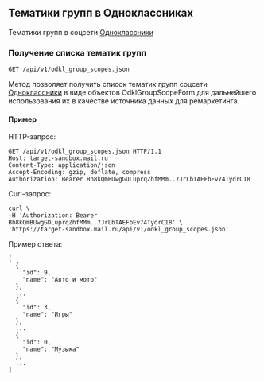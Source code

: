## Тематики групп в Одноклассниках
Тематики групп в соцсети
[Одноклассники](http://odnoklassniki.ru/)

### Получение списка тематик групп
`GET /api/v1/odkl_group_scopes.json`

Метод позволяет получить список тематик групп соцсети
[Одноклассники](http://odnoklassniki.ru/) в виде объектов
OdklGroupScopeForm для дальнейшего использования их в качестве источника
данных для ремаркетинга.

#### Пример

HTTP-запрос:

    GET /api/v1/odkl_group_scopes.json HTTP/1.1
    Host: target-sandbox.mail.ru
    Content-Type: application/json
    Accept-Encoding: gzip, deflate, compress
    Authorization: Bearer Bh8kQmBUwgGDLuprqZhfMMm..7JrLbTAEFbEv74TydrC18

Curl-запрос:

    curl \
    -H 'Authorization: Bearer Bh8kQmBUwgGDLuprqZhfMMm..7JrLbTAEFbEv74TydrC18' \
    'https://target-sandbox.mail.ru/api/v1/odkl_group_scopes.json'

Пример ответа:

    [
      {
        "id": 9,
        "name": "Авто и мото"
      },
      ...
      {
        "id": 3,
        "name": "Игры"
      },
      ...
      {
        "id": 0,
        "name": "Музыка"
      },
      ...
    ]

